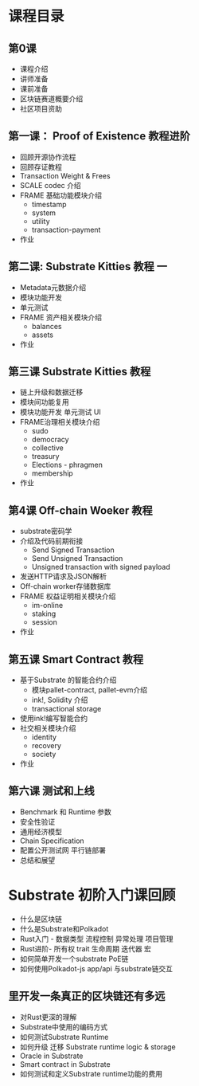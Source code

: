 # 课程目录

## 第0课

- 课程介绍
- 讲师准备
- 课前准备
- 区块链赛道概要介绍
- 社区项目资助

## 第一课： Proof of Existence 教程进阶

- 回顾开源协作流程
- 回顾存证教程
- Transaction Weight & Frees
- SCALE codec 介绍
- FRAME 基础功能模块介绍
  - timestamp
  - system 
  - utility
  - transaction-payment
- 作业

## 第二课:  Substrate Kitties 教程 一

- Metadata元数据介绍
- 模块功能开发
- 单元测试
- FRAME 资产相关模块介绍
  - balances 
  - assets
- 作业

## 第三课 Substrate Kitties 教程

- 链上升级和数据迁移
- 模块间功能复用
- 模块功能开发 单元测试 UI
- FRAME治理相关模块介绍
  - sudo
  - democracy
  - collective 
  - treasury
  - Elections - phragmen
  - membership
- 作业

## 第4课 Off-chain Woeker 教程

- substrate密码学
- 介绍及代码前期衔接
  - Send Signed Transaction 
  - Send Unsigned Transaction 
  - Unsigned transaction with signed payload
- 发送HTTP请求及JSON解析
- Off-chain worker存储数据库
- FRAME 权益证明相关模块介绍
  - im-online
  - staking 
  - session
- 作业

## 第五课 Smart Contract 教程

- 基于Substrate 的智能合约介绍
  - 模块pallet-contract, pallet-evm介绍
  - ink!, Solidity 介绍
  - transactional storage
- 使用ink!编写智能合约
- 社交相关模块介绍
  - identity
  - recovery
  - society
- 作业

## 第六课 测试和上线

- Benchmark 和 Runtime 参数
- 安全性验证
- 通用经济模型
- Chain Specification 
- 配置公开测试网 平行链部署
- 总结和展望



# Substrate 初阶入门课回顾

- 什么是区块链
- 什么是Substrate和Polkadot
- Rust入门 - 数据类型 流程控制 异常处理 项目管理
- Rust进阶- 所有权 trait 生命周期 迭代器 宏
- 如何简单开发一个substrate PoE链
- 如何使用Polkadot-js app/api 与substrate链交互



## 里开发一条真正的区块链还有多远

- 对Rust更深的理解
- Substrate中使用的编码方式
- 如何测试Substrate Runtime
- 如何升级 迁移 Substrate runtime logic & storage
- Oracle in Substrate 
- Smart contract in Substrate 
- 如何测试和定义Substrate runtime功能的费用



